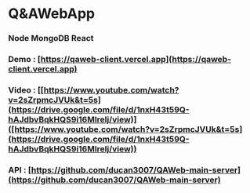 # Q&AWebApp

### Node MongoDB React
### Demo : [https://qaweb-client.vercel.app](https://qaweb-client.vercel.app)

### Video : [[https://www.youtube.com/watch?v=2sZrpmcJVUk&t=5s](https://drive.google.com/file/d/1nxH43t59Q-hAJdbvBqkHQS9i16MIrelj/view)]([https://www.youtube.com/watch?v=2sZrpmcJVUk&t=5s](https://drive.google.com/file/d/1nxH43t59Q-hAJdbvBqkHQS9i16MIrelj/view))

### API : [https://github.com/ducan3007/QAWeb-main-server](https://github.com/ducan3007/QAWeb-main-server)



